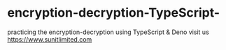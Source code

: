 # encryption-decryption-TypeScript-
practicing the encryption-decryption using TypeScript &amp; Deno
visit us https://www.sunitlimited.com
